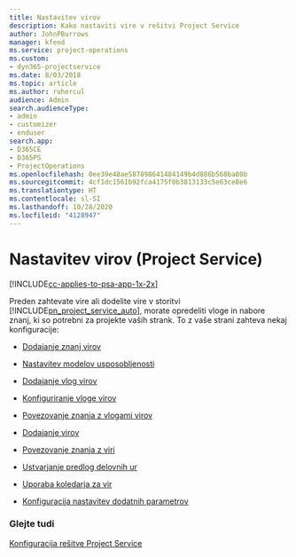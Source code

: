 ```yaml
---
title: Nastavitev virov
description: Kako nastaviti vire v rešitvi Project Service
author: JohnPBurrows
manager: kfend
ms.service: project-operations
ms.custom:
- dyn365-projectservice
ms.date: 8/03/2018
ms.topic: article
ms.author: ruhercul
audience: Admin
search.audienceType:
- admin
- customizer
- enduser
search.app:
- D365CE
- D365PS
- ProjectOperations
ms.openlocfilehash: 0ee39e48ae587898641484149b4d886b568ba80b
ms.sourcegitcommit: 4cf1dc1561b92fca4175f0b3813133c5e63ce8e6
ms.translationtype: HT
ms.contentlocale: sl-SI
ms.lasthandoff: 10/28/2020
ms.locfileid: "4128947"
---
```

# <a name="set-up-resources-project-service"></a>Nastavitev virov (Project Service)

[!INCLUDE[cc-applies-to-psa-app-1x-2x](../includes/cc-applies-to-psa-app-1x-2x.md)]

Preden zahtevate vire ali dodelite vire v storitvi [!INCLUDE[pn_project_service_auto](../includes/pn-project-service-auto.md)], morate opredeliti vloge in nabore znanj, ki so potrebni za projekte vaših strank. To z vaše strani zahteva nekaj konfiguracije:  
  
-   [Dodajanje znanj virov](../psa/add-resource-skills.md)  
  
-   [Nastavitev modelov usposobljenosti](../psa/set-up-proficiency-models.md)  
  
-   [Dodajanje vlog virov](../psa/add-resource-roles.md)  
  
-   [Konfiguriranje vloge virov](../psa/configure-resource-roles.md)  
  
-   [Povezovanje znanja z vlogami virov](../psa/associate-skills-with-resource-roles.md)  
  
-   [Dodajanje virov](../psa/add-resources.md)  
  
-   [Povezovanje znanja z viri](../psa/associate-skills-with-resources.md)  
  
-   [Ustvarjanje predlog delovnih ur](../psa/create-work-hours-template.md)  
  
-   [Uporaba koledarja za vir](../psa/apply-calendar-resource.md)  
  
-   [Konfiguracija nastavitev dodatnih parametrov](../psa/configure-additional-parameters-settings.md)  
  
### <a name="see-also"></a>Glejte tudi  
 [Konfiguracija rešitve Project Service](../psa/configure.md)

